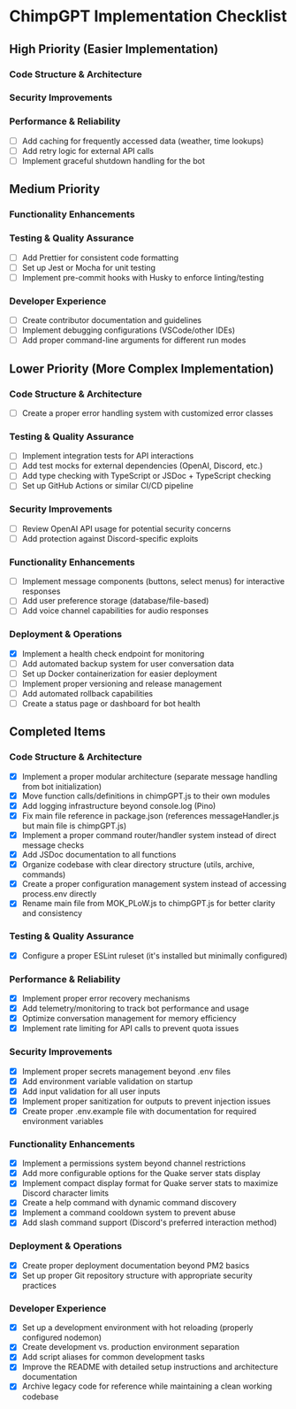 # ChimpGPT Implementation Checklist

## High Priority (Easier Implementation)

### Code Structure & Architecture

### Security Improvements

### Performance & Reliability
- [ ] Add caching for frequently accessed data (weather, time lookups)
- [ ] Add retry logic for external API calls
- [ ] Implement graceful shutdown handling for the bot

## Medium Priority

### Functionality Enhancements

### Testing & Quality Assurance
- [ ] Add Prettier for consistent code formatting
- [ ] Set up Jest or Mocha for unit testing
- [ ] Implement pre-commit hooks with Husky to enforce linting/testing

### Developer Experience
- [ ] Create contributor documentation and guidelines
- [ ] Implement debugging configurations (VSCode/other IDEs)
- [ ] Add proper command-line arguments for different run modes

## Lower Priority (More Complex Implementation)

### Code Structure & Architecture
- [ ] Create a proper error handling system with customized error classes

### Testing & Quality Assurance
- [ ] Implement integration tests for API interactions
- [ ] Add test mocks for external dependencies (OpenAI, Discord, etc.)
- [ ] Add type checking with TypeScript or JSDoc + TypeScript checking
- [ ] Set up GitHub Actions or similar CI/CD pipeline

### Security Improvements
- [ ] Review OpenAI API usage for potential security concerns
- [ ] Add protection against Discord-specific exploits

### Functionality Enhancements
- [ ] Implement message components (buttons, select menus) for interactive responses
- [ ] Add user preference storage (database/file-based)
- [ ] Add voice channel capabilities for audio responses

### Deployment & Operations
- [x] Implement a health check endpoint for monitoring
- [ ] Add automated backup system for user conversation data
- [ ] Set up Docker containerization for easier deployment
- [ ] Implement proper versioning and release management
- [ ] Add automated rollback capabilities
- [ ] Create a status page or dashboard for bot health

## Completed Items

### Code Structure & Architecture
- [x] Implement a proper modular architecture (separate message handling from bot initialization)
- [x] Move function calls/definitions in chimpGPT.js to their own modules
- [x] Add logging infrastructure beyond console.log (Pino)
- [x] Fix main file reference in package.json (references messageHandler.js but main file is chimpGPT.js)
- [x] Implement a proper command router/handler system instead of direct message checks
- [x] Add JSDoc documentation to all functions
- [x] Organize codebase with clear directory structure (utils, archive, commands)
- [x] Create a proper configuration management system instead of accessing process.env directly
- [x] Rename main file from MOK_PLoW.js to chimpGPT.js for better clarity and consistency

### Testing & Quality Assurance
- [x] Configure a proper ESLint ruleset (it's installed but minimally configured)

### Performance & Reliability
- [x] Implement proper error recovery mechanisms
- [x] Add telemetry/monitoring to track bot performance and usage
- [x] Optimize conversation management for memory efficiency
- [x] Implement rate limiting for API calls to prevent quota issues

### Security Improvements
- [x] Implement proper secrets management beyond .env files
- [x] Add environment variable validation on startup
- [x] Add input validation for all user inputs
- [x] Implement proper sanitization for outputs to prevent injection issues
- [x] Create proper .env.example file with documentation for required environment variables

### Functionality Enhancements
- [x] Implement a permissions system beyond channel restrictions
- [x] Add more configurable options for the Quake server stats display
- [x] Implement compact display format for Quake server stats to maximize Discord character limits
- [x] Create a help command with dynamic command discovery
- [x] Implement a command cooldown system to prevent abuse
- [x] Add slash command support (Discord's preferred interaction method)

### Deployment & Operations
- [x] Create proper deployment documentation beyond PM2 basics
- [x] Set up proper Git repository structure with appropriate security practices

### Developer Experience
- [x] Set up a development environment with hot reloading (properly configured nodemon)
- [x] Create development vs. production environment separation
- [x] Add script aliases for common development tasks
- [x] Improve the README with detailed setup instructions and architecture documentation
- [x] Archive legacy code for reference while maintaining a clean working codebase
